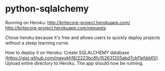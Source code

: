 # python-sqlalchemy

Running on Heroku: 
http://britecore-project.herokuapp.com/
http://britecore-project.herokuapp.com/requests 

Chose heroku because it's free and allows users to quickly deploy projects without a steep learning curve.

How to deploy it on Heroku:
Create SQLALCHEMY database (https://gist.github.com/mayukh18/2223bc8fc152631205abd7cbf1efdd41/).
Upload entire directory to Heroku.
The app should now be running.

